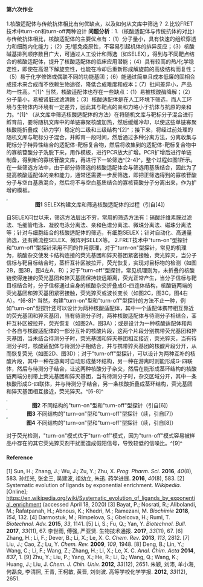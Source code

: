 #### 第六次作业 ####
1.核酸适配体与传统抗体相比有何优缺点，以及如何从文库中筛选？
2.比较FRET技术中turn-on和turn-off两种设计
**问题分析**：1.（<font face="楷体">核酸适配体与传统抗体的对比</font>）与传统抗体相比，核酸适配体的主要优点有：（1）分子量小，具有快速的组织穿透力和细胞内化能力；（2）无/低免疫原性，不容易引起机体的排异反应；（3）核酸碱基排列顺序数目广大，可通过人工设计和筛选（如SELEX），得到与不同靶点结合的核酸适配体，提升了核酸适配体的临床应用潜能；（4）具有较高的热/化学稳定性，即使在高温下解旋变性，也能在冷却后重新形成解旋前的高级结构而复性；（5）易于化学修饰或偶联不同的功能基团；（6）能通过简单且成本低廉的固相合成技术来合成而不依赖生物途径，降低合成难度和成本；（7）批间差异小，产品均一性高。^[1]^
当然，核酸适配体也存在一些缺点：（1）易被核酸酶降解；（2）分子量小，易被肾脏过滤清除；（3）核酸适配体是在人工环境下筛选，而人工环境与生物体内环境有一定差异，因此其与靶点的亲和力略小于抗体与抗原的亲和力。^[1]^
（<font face="楷体">从文库中筛选核酸适配体的方法</font>）在将随机文库与靶标分子混合进行孵育前，要将随机文库中的单链寡聚核酸加热，然后缓缓冷却，以使这些单链寡聚核酸能折叠成（热力学）稳定的二级和三级结构^[2]^；接下来，将经过前处理的随机文库与靶标分子混合，并孵育一段时间，然后通过多种分离方法，分离收集与靶标分子特异性结合的适配体-靶标复合物，然后将收集到的适配体-靶标复合物中的寡核苷酸分子洗脱下来，用作模板，进行PCR放大扩增。PCR扩增后进行单链制备，得到新的寡核苷酸文库，再进行下一轮筛选^[2-4]^，整个过程如图1所示。在一些筛选方法中，由于部分待筛选的核酸适配体会与筛选用基质结合，因此为了提高核酸适配体的亲和能力，通常还需要一步反筛选，即把正筛选得到的寡核苷酸分子与空白基质混合，然后将不与空白基质结合的寡核苷酸分子分离出来，作为扩增的模板。

<img src="C:\Workbench\Chemistry\Chemistry Course\2020 Biochemistry Analysis\作业\第六次作业\插图1.jpg" style="zoom:25%;" />

<center><b>图1</b> SELEX构建文库和筛选核酸适配体的过程（引自[4]）</center>

自SELEX问世以来，筛选方法层出不穷，常用的筛选方法有：硝酸纤维素膜过滤法、毛细管电泳、凝胶电泳分离法、亲和色谱分离法、微珠分离法、磁珠分离法等；针对与细胞结合的核酸适配体的筛选，有细胞SELEX；针对自动化、高通量筛选，还有微流控SELEX、微阵列SELEX等。
2.FRET技术中"turn-on"型探针和"turn-off"型探针采用不同的作用原理，对于"turn-on"型探针，常见的机理为，核酸杂交使发卡结构连接的荧光基团和猝灭基团紧密接触，荧光猝灭，当分子信标与靶目标结合时，茎杆互补区被拉开，荧光恢复，实现对目标物的检测（如图2B，图3B，图4左A、B）；对于"turn-off"型探针，常见机理则为，未折叠的核酸链使得连接的荧光基团和猝灭基团保持较远距离，荧光正常产生，当分子信标与靶目标结合时，分子信标通过自身的核酸杂交折叠成G-四连体结构，核酸链两端的荧光基团和猝灭基团紧密接触，荧光猝灭或波长变长（如图2C，图3C，图4右A）。^[6-8]^
当然，构建"turn-on"型和"turn-off"型探针的方法不止一种，例如"turn-on"型探针还可以设计为两种核酸适配体，其中一个适配体携带相互靠近的荧光基团和猝灭基团，当有待测分子时，两种核酸适配体与待测分子相结合，茎杆互补区被拉开，荧光恢复（如图2A，图3A）；或是设计为一种核酸适配体和两个各自与核酸适配体的一部分互补的核酸片段，这两个片段分别携带荧光基团和猝灭基团，当未结合待测分子时，荧光基团和猝灭基团相互接近，荧光猝灭，当有待测分子时，核酸适配体与待测分子相结合，并与携带猝灭基团的核酸片段分开，从而恢复荧光（如图2D、图3D）；对于"turn-off"型探针，可以设计为两种互补的核酸片段，其中一种在游离时自动形成茎环结构，另一种在游离时则能形成G-四联体，然后与待测分子结合，让这两种核酸分子杂交，然后在能形成茎环结构的核酸链两端分别带上荧光基团和猝灭基团，当有待测分子时，杂交区域分开，其中一条核酸形成G-四联体，并与待测分子结合，另一条核酸折叠成茎环结构，荧光基团和猝灭基团相互接近，荧光猝灭。^[6-8]^

<img src="C:\Workbench\Chemistry\Chemistry Course\2020 Biochemistry Analysis\作业\第六次作业\插图3.jpg" style="zoom:16%;" />

<center><b>图2</b> 不同结构的"turn-on"型和"turn-off"型探针（引自[6]）</center>

<img src="C:\Workbench\Chemistry\Chemistry Course\2020 Biochemistry Analysis\作业\第六次作业\插图2.jpg" style="zoom:16%;" />

<center><b>图3</b> 不同结构的"turn-on"型和"turn-off"型探针（续，引自[7]）</center>

<img src="C:\Workbench\Chemistry\Chemistry Course\2020 Biochemistry Analysis\作业\第六次作业\插图4+插图5.jpg" style="zoom: 25%;" />

<center><b>图4</b> 不同结构的"turn-on"型和"turn-off"型探针（续，引自[8]）</center>

对于荧光检测，"turn-on"模式优于"turn-off"模式，因为"turn-off"模式容易被样品中存在的其它荧光猝灭剂干扰而造成假阳信号，导致较低的信噪比。^[9]^

#### Reference ####
[1]	Sun, H.; Zhang, J.; Wu, J.; Zu, Y.; Zhu, X. *Prog. Pharm. Sci.* **2016**, *40*(8), 583.
		 孙红光, 张金三, 吴建波, 祖幼立, 朱迅. <font face="楷体">药学进展</font>. **2016**, *40*(8), 583.
[2]	Systematic evolution of ligands by exponential enrichment. *Wikipedia*. [Online]; https://en.wikipedia.org/wiki/Systematic_evolution_of_ligands_by_exponential_enrichment (accessed April 18, 2020)
[3]	Bayat, P.; Nosrati, R.; Alibolandi, M.; Rafatpanah, H.; Abnous, K.; Khedri, M.; Ramezani, M. *Biochimie* **2018**, *154*, 132.
[4]	Darmostuk, M.; Rimpelova, S.; Gbelcova, H.; Ruml, T. *Biotechnol. Adv.* **2015**, *33*, 1141.
[5]	Li, S.; Fu, Q.; Yan, Y. *Biotechnol. Bull.* **2017**, *33*(11), 67.
		 李世雨, 傅强, 严亚贤. <font face="楷体">生物技术通报</font>. **2017**, *33*(11), 67.
[6]	Zhang, H.; Li, F.; Dever, B.; Li, X.; Le, X. C. *Chem. Rev.* **2013**, *113*, 2812.
[7]	Liu, J.; Cao, Z.; Lu, Y. *Chem. Rev.* **2009**, *109*, 1948.
[8]	Deng, B.; Lin, Y.; Wang, C.; Li, F.; Wang, Z.; Zhang, H.; Li, X.; Le, X. C. *Anal. Chim. Acta* **2014**, *837*, 1.
[9]	Zhu, Y.; Liu, P.; Yang, X.; He, R.; Li, Q.; Wang, Q.; Wang, K.; Huang, J.; Liu, J. *Chem. J. Chin. Univ.* **2012**, *33*(12), 2651.
		 朱颖, 刘沛, 羊小海, 何磊良, 李清照, 王青, 王柯敏, 黄晋, 刘剑波. <font face="楷体">高等学校化学学报</font>. **2012**, *33*(12), 2651.